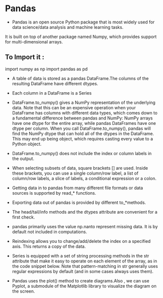 # Pandas

* Pandas is an open source Python package that is most widely used for data science/data analysis and machine learning tasks. 

It is built on top of another package named Numpy, which provides support for multi-dimensional arrays.

## To Import it :

import numpy as np
import pandas as pd


* A table of data is stored as a pandas DataFrame.The columns of the resulting DataFrame have different dtypes.

* Each column in a DataFrame is a Series

* DataFrame.to_numpy() gives a NumPy representation of the underlying data. Note that this can be an expensive operation when your DataFrame has columns with different data types, which comes down to a fundamental difference between pandas and NumPy: NumPy arrays have one dtype for the entire array, while pandas DataFrames have one dtype per column. When you call DataFrame.to_numpy(), pandas will find the NumPy dtype that can hold all of the dtypes in the DataFrame. This may end up being object, which requires casting every value to a Python object.

* DataFrame.to_numpy() does not include the index or column labels in the output.

* When selecting subsets of data, square brackets [] are used. Inside these brackets, you can use a single column/row label, a list of column/row labels, a slice of labels, a conditional expression or a colon.

* Getting data in to pandas from many different file formats or data sources is supported by read_* functions.

* Exporting data out of pandas is provided by different to_*methods.

* The head/tail/info methods and the dtypes attribute are convenient for a first check.

* pandas primarily uses the value np.nanto represent missing data. It is by default not included in computations.

* Reindexing allows you to change/add/delete the index on a specified axis. This returns a copy of the data.

* Series is equipped with a set of string processing methods in the str attribute that make it easy to operate on each element of the array, as in the code snippet below. Note that pattern-matching in str generally uses regular expressions by default (and in some cases always uses them).

* Pandas uses the plot() method to create diagrams.Also , we can use Pyplot, a submodule of the Matplotlib library to visualize the diagram on the screen.